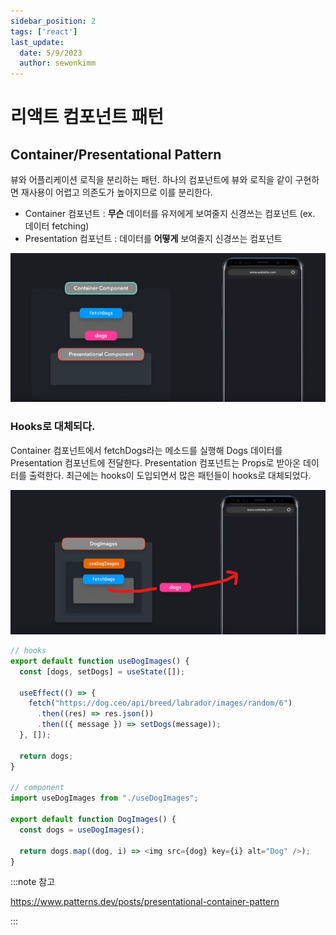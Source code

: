```yaml
---
sidebar_position: 2
tags: ['react']
last_update:
  date: 5/9/2023
  author: sewonkimm
---
```


# 리액트 컴포넌트 패턴

## Container/Presentational Pattern

뷰와 어플리케이션 로직을 분리하는 패턴. 하나의 컴포넌트에 뷰와 로직을 같이 구현하면 재사용이 어렵고 의존도가 높아지므로 이를 분리한다.

- Container 컴포넌트 : **무슨** 데이터를 유저에게 보여줄지 신경쓰는 컴포넌트 (ex. 데이터 fetching)
- Presentation 컴포넌트 : 데이터를 **어떻게** 보여줄지 신경쓰는 컴포넌트


![Container/Presentational Pattern](./containerPresentation.png)

### Hooks로 대체되다.

Container 컴포넌트에서 fetchDogs라는 메소드를 실행해 Dogs 데이터를 Presentation 컴포넌트에 전달한다. Presentation 컴포넌트는 Props로 받아온 데이터를 출력한다. 최근에는 hooks이 도입되면서 많은 패턴들이 hooks로 대체되었다. 

![Hooks](./containerPresentationHooks.png)

```javascript
// hooks
export default function useDogImages() {
  const [dogs, setDogs] = useState([]);
 
  useEffect(() => {
    fetch("https://dog.ceo/api/breed/labrador/images/random/6")
      .then((res) => res.json())
      .then(({ message }) => setDogs(message));
  }, []);
 
  return dogs;
}

// component
import useDogImages from "./useDogImages";

export default function DogImages() {
  const dogs = useDogImages();

  return dogs.map((dog, i) => <img src={dog} key={i} alt="Dog" />);
}
```

:::note 참고

https://www.patterns.dev/posts/presentational-container-pattern

:::

## 

 